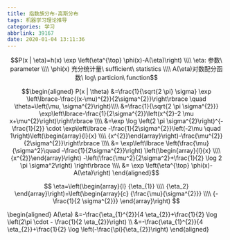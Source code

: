 ```yaml
---
title: 指数族分布-高斯分布
tags: 机器学习理论推导
categories: 学习
abbrlink: 39167
date: 2020-01-04 13:11:36
---
```

$$P(x | \eta)=h(x) \exp \left(\eta^{\top} \phi(x)-A(\eta)\right) \\\\
\eta: 参数\ parameter \\\\
\phi(x) 充分统计量\ sufficient\ statistics \\\\
A(\eta)对数配分函数\ log\ particion\ function$$ 

$$\begin{aligned}
P(x | \theta) &=\frac{1}{\sqrt{2 \pi} \sigma} \exp \left\lbrace-\frac{(x-\mu)^{2}}{2\sigma^{2}}\right\rbrace \quad \theta=\left(\mu, \sigma^{2}\right)\\\\
&=\frac{1}{\sqrt{2 \pi \sigma^{2}}} \exp\left\lbrace-\frac{1}{2\sigma^{2}}\left(x^{2}-2 \mu x+\mu^{2}\right)\right\rbrace  \\\\
&=\exp \log \left(2 \pi \sigma^{2}\right)^{-\frac{1}{2}} \cdot \exp\left\lbrace -\frac{1}{2\sigma^{2}}\left(-2\mu \quad 1\right)\left(\begin{array}{l}{x} \\\\ {x^{2}}\end{array}\right)-\frac{\mu^{2}}{2\sigma^{2}}\right\rbrace \\\\
&= \exp\left\lbrace \left(\frac{\mu}{\sigma^2}\quad -\frac{1}{2\sigma^{2}}\right)  \left(\begin{array}{l}{x} \\\\ {x^{2}}\end{array}\right)  -\left(\frac{\mu^2}{2\sigma^2}+\frac{1}{2} \log 2 \pi \sigma^2\right) \right\rbrace \\\\
&=  \exp \left(\eta^{\top} \phi(x)-A(\eta)\right)
\end{aligned}$$   

$$
\eta=\left(\begin{array}{l}
{\eta_{1}} \\\\
{\eta_2}
\end{array}\right)=\left(\begin{array}{c}
{\frac{\mu}{\sigma^{2}}} \\\\
{-\frac{1}{2 \sigma^{2}}}
\end{array}\right)
$$

\begin{aligned}
A(\eta) &=-\frac{\eta_{1}^{2}}{4 \eta_{2}}+\frac{1}{2} \log \left(2\pi \cdot - \frac{1}{2 \eta_{2}}\right) \\\\
&=-\frac{\eta_{1}^{2}}{4 \eta_{2}}+\frac{1}{2} \log \left(-\frac{\pi}{\eta_{2}}\right)
\end{aligned}

